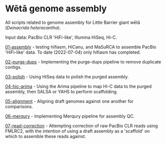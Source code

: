 # Wētā genome assembly

All scripts related to genome assembly for Little Barrier giant wētā (*Deinacrida heteracantha*).

Input data: PacBio CLR 'HiFi-like', Illumina HiSeq, Hi-C.

[01-assembly](01-assembly/) - testing hifiasm, HiCanu, and MaSuRCA to assemble PacBio 'HiFi-like' data. To date (2022-07-04) only hifiasm has completed.

[02-purge-dups](02-purge-dups/) - Implementing the purge-dups pipeline to remove duplicate contigs.

[03-polish](03-polish/) - Using HiSeq data to polish the purged assembly.

[04-hic-arima](04-hic-arima/) - Using the Arima pipeline to map Hi-C data to the purged assembly, then SALSA or YAHS to perform scaffolding.

[05-alignment](05-alignment/) - Aligning draft genomes against one another for comparisons.

[06-merqury](06-merqury/) - Implementing Merqury pipeline for assembly QC.

[07-read-correction](07-read-correction) - Attempting correction of raw PacBio CLR reads using FMLRC2, with the intention of using a draft assembly as a 'scaffold' on which to assemble these reads against. 
